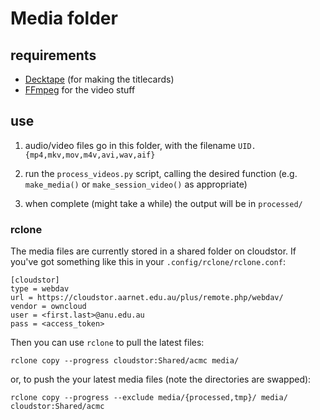 # Media folder

## requirements

- [Decktape](https://github.com/astefanutti/decktape) (for making the titlecards)
- [FFmpeg](http://ffmpeg.org/) for the video stuff

## use

1. audio/video files go in this folder, with the filename `UID.{mp4,mkv,mov,m4v,avi,wav,aif}`

2. run the `process_videos.py` script, calling the desired function (e.g.
   `make_media()` or `make_session_video()` as appropriate)

3. when complete (might take a while) the output will be in `processed/`

### rclone

The media files are currently stored in a shared folder on cloudstor. If you've
got something like this in your `.config/rclone/rclone.conf`:

```config
[cloudstor]
type = webdav
url = https://cloudstor.aarnet.edu.au/plus/remote.php/webdav/
vendor = owncloud
user = <first.last>@anu.edu.au
pass = <access_token>
```

Then you can use `rclone` to pull the latest files:

    rclone copy --progress cloudstor:Shared/acmc media/

or, to push the your latest media files (note the directories are swapped):

    rclone copy --progress --exclude media/{processed,tmp}/ media/ cloudstor:Shared/acmc

